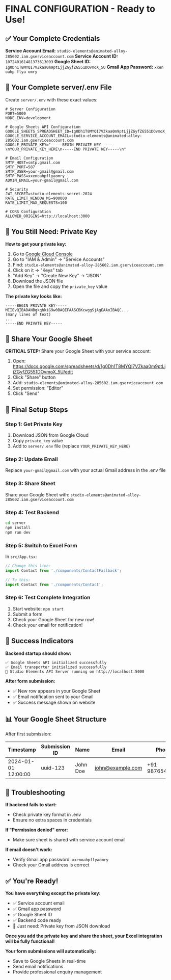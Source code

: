 # FINAL CONFIGURATION - Ready to Use!

## ✅ **Your Complete Credentials**

**Service Account Email:** `studio-elements@animated-alloy-285602.iam.gserviceaccount.com`
**Service Account ID:** `107240161481373613093`
**Google Sheet ID:** `1g0Dh1T8MYQI7VZkaa0m9ptLjjZGyfZG551DOvmoX_5U`
**Gmail App Password:** `xxen oahp flya omry`

## 📝 **Your Complete server/.env File**

Create `server/.env` with these exact values:

```env
# Server Configuration
PORT=5000
NODE_ENV=development

# Google Sheets API Configuration
GOOGLE_SHEETS_SPREADSHEET_ID=1g0Dh1T8MYQI7VZkaa0m9ptLjjZGyfZG551DOvmoX_5U
GOOGLE_SERVICE_ACCOUNT_EMAIL=studio-elements@animated-alloy-285602.iam.gserviceaccount.com
GOOGLE_PRIVATE_KEY="-----BEGIN PRIVATE KEY-----\nYOUR_PRIVATE_KEY_HERE\n-----END PRIVATE KEY-----\n"

# Email Configuration
SMTP_HOST=smtp.gmail.com
SMTP_PORT=587
SMTP_USER=your-gmail@gmail.com
SMTP_PASS=xxenoahpflyaomry
ADMIN_EMAIL=your-gmail@gmail.com

# Security
JWT_SECRET=studio-elements-secret-2024
RATE_LIMIT_WINDOW_MS=900000
RATE_LIMIT_MAX_REQUESTS=100

# CORS Configuration
ALLOWED_ORIGINS=http://localhost:3000
```

## 🔑 **You Still Need: Private Key**

**How to get your private key:**
1. Go to [Google Cloud Console](https://console.cloud.google.com/)
2. Go to "IAM & Admin" → "Service Accounts"
3. Find: `studio-elements@animated-alloy-285602.iam.gserviceaccount.com`
4. Click on it → "Keys" tab
5. "Add Key" → "Create New Key" → "JSON"
6. Download the JSON file
7. Open the file and copy the `private_key` value

**The private key looks like:**
```
-----BEGIN PRIVATE KEY-----
MIIEvQIBADANBgkqhkiG9w0BAQEFAASCBKcwggSjAgEAAoIBAQC...
(many lines of text)
...
-----END PRIVATE KEY-----
```

## 🔗 **Share Your Google Sheet**

**CRITICAL STEP:** Share your Google Sheet with your service account:

1. Open: https://docs.google.com/spreadsheets/d/1g0Dh1T8MYQI7VZkaa0m9ptLjjZGyfZG551DOvmoX_5U/edit
2. Click "Share" button
3. Add: `studio-elements@animated-alloy-285602.iam.gserviceaccount.com`
4. Set permission: "Editor"
5. Click "Send"

## 🚀 **Final Setup Steps**

### Step 1: Get Private Key
1. Download JSON from Google Cloud
2. Copy `private_key` value
3. Add to `server/.env` file (replace `YOUR_PRIVATE_KEY_HERE`)

### Step 2: Update Email
Replace `your-gmail@gmail.com` with your actual Gmail address in the .env file

### Step 3: Share Sheet
Share your Google Sheet with: `studio-elements@animated-alloy-285602.iam.gserviceaccount.com`

### Step 4: Test Backend
```bash
cd server
npm install
npm run dev
```

### Step 5: Switch to Excel Form
In `src/App.tsx`:
```typescript
// Change this line:
import Contact from './components/ContactFallback';

// To this:
import Contact from './components/Contact';
```

### Step 6: Test Complete Integration
1. Start website: `npm start`
2. Submit a form
3. Check your Google Sheet for new row!
4. Check your email for notification!

## 🎯 **Success Indicators**

**Backend startup should show:**
```
✅ Google Sheets API initialized successfully
✅ Email transporter initialized successfully
🚀 Studio Elements API Server running on http://localhost:5000
```

**After form submission:**
- ✅ New row appears in your Google Sheet
- ✅ Email notification sent to your Gmail
- ✅ Success message shown on website

## 📊 **Your Google Sheet Structure**

After first submission:

| Timestamp | Submission ID | Name | Email | Phone | Project Type | Budget | Message | Status |
|-----------|---------------|------|-------|-------|--------------|--------|---------|--------|
| 2024-01-01 12:00:00 | uuid-123 | John Doe | john@example.com | +91 9876543210 | residential | 15-30 | Project details | New |

## 🔧 **Troubleshooting**

**If backend fails to start:**
- Check private key format in .env
- Ensure no extra spaces in credentials

**If "Permission denied" error:**
- Make sure sheet is shared with service account email

**If email doesn't work:**
- Verify Gmail app password: `xxenoahpflyaomry`
- Check your Gmail address is correct

## ✅ **You're Ready!**

**You have everything except the private key:**
- ✅ Service account email
- ✅ Gmail app password  
- ✅ Google Sheet ID
- ✅ Backend code ready
- 🔑 Just need: Private key from JSON download

**Once you add the private key and share the sheet, your Excel integration will be fully functional!**

**Your form submissions will automatically:**
- Save to Google Sheets in real-time
- Send email notifications
- Provide professional enquiry management

